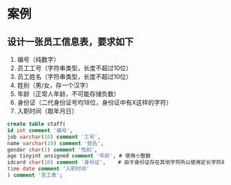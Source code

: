 # 案例

## 设计一张员工信息表，要求如下

1. 编号（纯数字）
2. 员工工号（字符串类型，长度不超过10位）
3. 员工姓名（字符串类型，长度不超过10位）
4. 姓别（男/女，存一个汉字）
5. 年龄（正常人年龄，不可能存储负数）
6. 身份证（二代身份证号均18位，身份证中有X这样的字符）
7. 入职时间（取年月日）

```SQL
create table staff(
id int comment '编号',
job varchar(10) comment '工号',
name varchar(10) comment '姓名',
gender char(1) comment '性别',
age tinyint unsigned comment '年龄', # 使用小整数
idcard char(18) comment '身份证',    # 由于身份证存在其他字符所以使用定长字符串为18位即可
time date comment '入职时间'
) comment '员工表';
```
